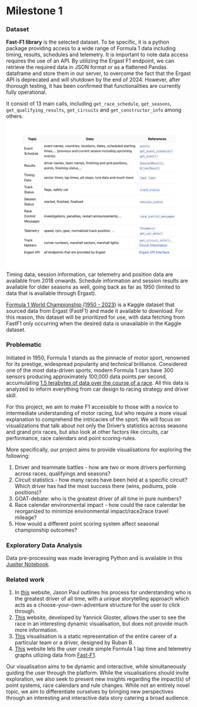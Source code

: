 # Milestone 1

### Dataset

**Fast-F1 library** is the selected dataset. To be specific, it is a python package providing access to a wide range of Formula 1 data including timing, results, schedules and telemetry. 
It is important to note data access requires the use of an API. By utilizing the Ergast F1 endpoint, we can retrieve the required data in JSON format or as a flattened Pandas dataframe and store them in our server, to overcome the fact that the Ergast API is deprecated and will shutdown by the end of 2024. However, after thorough testing, it has been confirmed that functionalities are currently fully operational.
    
It consist of 13 main calls, including `get_race_schedule`, `get_seasons`, `get_qualifying_results`, `get_circuits` and `get_constructor_info` among others. 
![Overview over the available data](/img/fastf1.png)
Timing data, session information, car telemetry and position data are available from 2018 onwards. Schedule information and session results are available for older seasons as well, going back as far as 1950 (limited to data that is available through Ergast).
    
[Formula 1 World Championship (1950 - 2023)](https://www.kaggle.com/datasets/rohanrao/formula-1-world-championship-1950-2020) is a Kaggle dataset that sourced data from Ergast (FastF1) and made it available to download. For this reason, this dataset will be prioritized for use, with data fetching from FastF1 only occurring when the desired data is unavailable in the Kaggle dataset.

### Problematic

Initiated in 1950, Formula 1 stands as the pinnacle of motor sport, renowned for its prestige, widespread popularity and technical brilliance. Considered one of the most data-driven sports, modern Formula 1 cars have 300 sensors producing approximately 100,000 data points per second, accumulating [1.5 terabytes of data over the course of a race](https://www.forbes.com/sites/joelshapiro/2023/01/26/data-driven-at-200-mph-how-analytics-transforms-formula-one-racing/?sh=6f330cc639db). All this data is analyzed to inform everything from car design to racing strategy and driver skill.

For this project, we aim to make F1 accessible to those with a novice to intermediate understanding of motor racing, but who require a more visual explanation to comprehend the intricacies of the sport. We will focus on visualizations that talk about not only the Driver’s statistics across seasons and grand prix races, but also look at other factors like circuits, car performance, race calendars and point scoring-rules.

More specifically, our project aims to provide visualisations for exploring the following:
1. Driver and teammate battles - how are two or more drivers performing across races, qualifyings and seasons?
2. Circuit statistics - how many races have been held at a specific circuit? Which driver has had the most success there (wins, podiums, pole positions)?
3. GOAT-debate: who is the greatest driver of all time in pure numbers?
4. Race calendar environmental impact - how could the race calendar be reorganized to minimize environmental impact/race2race travel mileage?
5. How would a different point scoring system affect seasonal championship outcomes? 

### Exploratory Data Analysis
Data pre-processing was made leveraging Python and is available in this [Jupiter Notebook]().

### Related work
1. In [this](https://jasonjpaul.squarespace.com/formula-1-data-vis) website, Jason Paul outlines his process for understanding who is the greatest driver of all time, with a unique storytelling approach which acts as a choose-your-own-adventure structure for the user to click through.
2. [This](https://f1-visualization.vercel.app) website, developed by Yannick Gloster, allows the user to see the race in an interesting dynamic visualisation, but does not provide much more information.
3. [This](https://uxdesign.cc/visualizing-career-flows-in-sports-formula-1-3d88feca257c) visualisation is a static representation of the entire career of a particular team or a driver, designed by Ruban B.
4. [This](https://www.f1-tempo.com) website lets the user create simple Formula 1 lap time and telemetry graphs utlizing data from [Fast-F1](https://github.com/theOehrly/Fast-F1/tree/master).

Our visualisation aims to be dynamic and interactive, while simultaneously guiding the user through the platform. While the visualisations should invite exploration, we also seek to present new insights regarding the impact(s) of point systems, race calendars and rule changes. While not an entirely novel topic, we aim to differentiate ourselves by bringing new perspectives through an interesting and interactive data story catering a broad audience.



